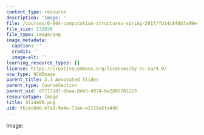 ```yaml
---
content_type: resource
description: 'Image: '
file: /courses/6-004-computation-structures-spring-2017/fb14c846b7a09e4e73aee2119a5fa49d_Slide09.png
file_size: 232030
file_type: image/png
image_metadata:
  caption: ''
  credit: ''
  image-alt: ''
learning_resource_types: []
license: https://creativecommons.org/licenses/by-nc-sa/4.0/
ocw_type: OCWImage
parent_title: 3.1 Annotated Slides
parent_type: CourseSection
parent_uid: d77171d7-bbaa-8eb5-d974-6a2895701253
resourcetype: Image
title: Slide09.png
uid: fb14c846-b7a0-9e4e-73ae-e2119a5fa49d
---
```

Image: 